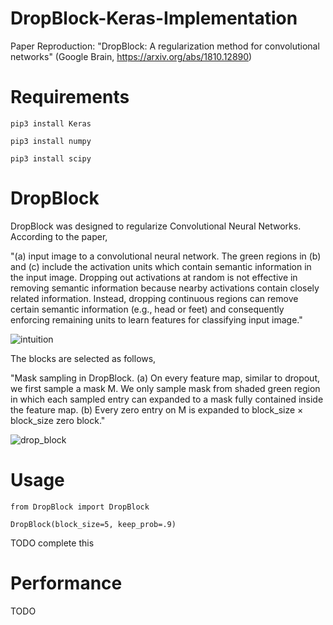 # DropBlock-Keras-Implementation
Paper Reproduction: "DropBlock: A regularization method for convolutional networks" (Google Brain, https://arxiv.org/abs/1810.12890)

# Requirements
```
pip3 install Keras

pip3 install numpy

pip3 install scipy
```

# DropBlock
DropBlock was designed to regularize Convolutional Neural Networks. According to the paper,

"(a) input image to a convolutional neural network. The green regions in (b) and (c) include
the activation units which contain semantic information in the input image. Dropping out activations
at random is not effective in removing semantic information because nearby activations contain
closely related information. Instead, dropping continuous regions can remove certain semantic
information (e.g., head or feet) and consequently enforcing remaining units to learn features for
classifying input image."

![intuition](https://github.com/iantimmis/DropBlock-Keras-Implementation/blob/master/images/Intuition.png)

The blocks are selected as follows,

"Mask sampling in DropBlock. (a) On every feature map, similar to dropout, we first
sample a mask M. We only sample mask from shaded green region in which each sampled entry can
expanded to a mask fully contained inside the feature map. (b) Every zero entry on M is expanded to
block_size × block_size zero block."

![drop_block](https://github.com/iantimmis/DropBlock-Keras-Implementation/blob/master/images/DropBlock.png)

# Usage
```
from DropBlock import DropBlock

DropBlock(block_size=5, keep_prob=.9)
```
TODO complete this

# Performance
TODO
